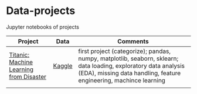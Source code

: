 # Data-projects
Jupyter notebooks of projects

| Project                                      | Data                                        | Comments | 
| -------------------------------------------- | -----------                                 | -------- |
| [Titanic: Machine Learning from Disaster](https://github.com/abigcleverdog/Data-projects/blob/master/titanic-starter-kernel.ipynb)    | [Kaggle](https://www.kaggle.com/c/titanic/data)       | first project (categorize); pandas, numpy, matplotlib, seaborn, sklearn; data loading, exploratory data analysis (EDA), missing data handling, feature engineering, machince learning | 
|                                     |                                         |

